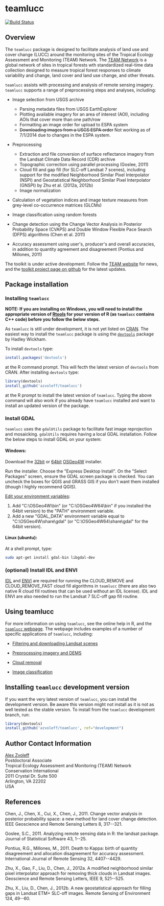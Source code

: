 # teamlucc

[![Build Status](https://travis-ci.org/azvoleff/teamlucc.png)](https://travis-ci.org/azvoleff/teamlucc)

## Overview

The `teamlucc` package is designed to facilitate analysis of land use and cover 
change (LUCC) around the monitoring sites of the Tropical Ecology Assessment 
and Monitoring (TEAM) Network. The [TEAM Network](http://www.teamnetwork.org/) 
is a global network of sites in tropical forests wth standardized real-time 
data collection designed to measure tropical forest responses to climate 
variability and change, land cover and land use change, and other threats.

`teamlucc` assists with processing and analysis of remote sensing imagery. 
`teamlucc` supports a range of preprocessing steps and analyses, including: 

* Image selection from USGS archive
    * Parsing metadata files from USGS EarthExplorer
    * Plotting available imagery for an area of interest (AOI), including 
      AOIs that cover more than one path/row
    * Formatting an image order for upload to ESPA system
    * ~~Downloading images from a USGS ESPA order~~ Not working as of 7/1/2014 
      due to changes in the ESPA system.

* Preprocessing
    * Extraction and file conversion of surface reflectance imagery from the 
      Landsat Climate Data Record (CDR) archive
    * Topographic correction using parallel processing (Goslee, 2011)
    * Cloud fill and gap fill (for SLC-off Landsat 7 scenes), including support 
      for the modified Neighborhood Similar Pixel Interpolator (NSPI) and 
      Geostatistical Neighborhood Similar Pixel Interpolator (GNSPI) by Zhu et 
      al.  (2012a, 2012b)
    * Image normalization
    
* Calculation of vegetation indices and image texture measures from grey-level 
  co-occurrence matrices (GLCMs)

* Image classification using random forests

* Change detection using the Change Vector Analysis in Posterior Probability 
  Space (CVAPS) and Double Window Flexible Pace Search (DFPS) algorithms (Chen 
  et al. 2011)

* Accuracy assessment using user's, producer's and overall accuracies, in 
  addition to quantity agreement and disagreement (Pontius and Millones, 2011)

The toolkit is under active development. Follow the [TEAM 
website](http://www.teamnetwork.org/) for news, and the [toolkit project page
on github](https://github.com/azvoleff/teamlucc) for the latest updates.

## Package installation

### Installing `teamlucc`

**NOTE: If you are installing on Windows, you will need to install the 
appropriate version of [Rtools](http://cran.r-project.org/bin/windows/Rtools/) 
for your version of R (as `teamlucc` contains C++ code) before you follow the 
below steps.**

As `teamlucc` is still under development, it is not yet listed on 
[CRAN](http://cran.r-project.org).  The easiest way to install the `teamlucc` 
package is using the 
[`devtools`](http://cran.r-project.org/web/packages/devtools/index.html) 
package by Hadley Wickham.

To install `devtools` type:

```R
install.packages('devtools')
```

at the R command prompt. This will fecth the latest version of `devtools` from 
CRAN. After installing `devtools` type:

```R
library(devtools)
install_github('azvoleff/teamlucc')
```

at the R prompt to install the latest version of `teamlucc`. Typing the above 
command will also work if you already have `teamlucc` installed and want to 
install an updated version of the package.

### Install GDAL

`teamlucc` uses the `gdalUtils` package to facilitate fast image reprojection 
and mosaicking. `gdalUtils` requires having a local GDAL installation. Follow 
the below steps to install GDAL on your system:

#### Windows:

Download the [32bit](http://download.osgeo.org/osgeo4w/osgeo4w-setup-x86.exe) 
or [
64bit](http://download.osgeo.org/osgeo4w/osgeo4w-setup-x86_64.exe) [OSGeo4W](http://trac.osgeo.org/osgeo4w/) installer.

Run the installer. Choose the "Express Desktop Install".  On the "Select 
Packages" screen, ensure the GDAL screen package is checked. You can uncheck 
the boxes for QGIS and GRASS GIS if you don't want them installed (though I 
highly recommend QGIS).

[Edit your environment variables](http://support.microsoft.com/kb/310519):

1. Add "C:\OSGeo4W\bin" (or "C:\OSGeo4W64\bin" if you installed the 64bit 
version) to the "PATH" environment variable.
2. Add a new "GDAL_DATA" environment variable equal to "C:\OSGeo4W\share\gdal" 
(or "C:\OSGeo4W64\share\gdal" for the 64bit version).

#### Linux (ubuntu):

At a shell prompt, type:

``` sh
sudo apt-get install gdal-bin libgdal-dev
```

### (optional) Install IDL and ENVI
[IDL](http://www.exelisvis.com/ProductsServices/IDL.aspx) and 
[ENVI](http://www.exelisvis.com/ProductsServices/ENVIProducts/ENVI.aspx) are
required for running the CLOUD_REMOVE and CLOUD_REMOVE_FAST cloud fill 
algorithms in `teamlucc` (there are also two native R cloud fill routines that 
can be used without an IDL license). IDL and ENVI are also needed to run the 
Landsat 7 SLC-off gap fill routine.

## Using teamlucc

For more information on using `teamlucc`, see the online help in R, and the 
[`teamlucc` webpage](http://www.azvoleff.com/teamlucc). The webpage includes 
examples of a number of specific applications of `teamlucc`, including:

* [Filtering and downloading Landsat 
  scenes](http://www.azvoleff.com/articles/filtering-landsat-with-teamlucc)

* [Preprocessing imagery and 
  DEMS](http://www.azvoleff.com/articles/preprocessing-imagery-with-teamlucc)

* [Cloud removal](http://www.azvoleff.com/articles/cloud-removal-with-teamlucc)

* [Image 
  classification](http://www.azvoleff.com/articles/image-classification-with-teamlucc)

## Installing `teamlucc` development version

If you want the very latest version of `teamlucc`, you can install the 
development version. Be aware this version might not install as it is not as 
well tested as the stable version. To install from the `teamlucc` development 
branch, run:

```R
library(devtools)
install_github('azvoleff/teamlucc', ref="development")
```

## Author Contact Information

[Alex Zvoleff](mailto:azvoleff@conservation.org)  
Postdoctoral Associate  
Tropical Ecology Assessment and Monitoring (TEAM) Network  
Conservation International  
2011 Crystal Dr. Suite 500  
Arlington, VA 22202  
USA

## References
Chen, J., Chen, X., Cui, X., Chen, J., 2011. Change vector analysis in 
posterior probability space: a new method for land cover change detection. IEEE 
Geoscience and Remote Sensing Letters 8, 317--321.

Goslee, S.C., 2011. Analyzing remote sensing data in R: the landsat package. 
Journal of Statistical Software 43, 1--25.

Pontius, R.G., Millones, M., 2011. Death to Kappa: birth of quantity 
disagreement and allocation disagreement for accuracy assessment. International 
Journal of Remote Sensing 32, 4407--4429.

Zhu, X., Gao, F., Liu, D., Chen, J., 2012a. A modified neighborhood similar 
pixel interpolator approach for removing thick clouds in Landsat images. 
Geoscience and Remote Sensing Letters, IEEE 9, 521--525.

Zhu, X., Liu, D., Chen, J., 2012b. A new geostatistical approach for filling 
gaps in Landsat ETM+ SLC-off images. Remote Sensing of Environment 124, 49--60.
